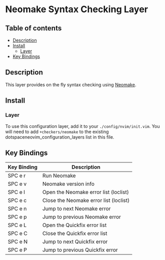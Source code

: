 # Neomake Syntax Checking Layer

## Table of contents

* [Description](#description)
* [Install](#install)
  * [Layer](#layer)
* [Key Bindings](#key-bindings)


## Description

This layer provides on the fly syntax checking using [Neomake](https://github.com/neomake/neomake).


## Install

### Layer

To use this configuration layer, add it to your `./config/nvim/init.vim`. You will need to add `+checkers/neomake` to the existing dotspaceneovim_configuration_layers list in this file.


## Key Bindings

| Key Binding | Description                                                    |
|-------------|----------------------------------------------------------------|
| SPC e r     | Run Neomake                                                    |
| SPC e v     | Neomake version info                                           |
| SPC e l     | Open the Neomake error list (loclist)                          |
| SPC e c     | Close the Neomake error list (loclist)                         |
| SPC e n     | Jump to next Neomake error                                     |
| SPC e p     | Jump to previous Neomake error                                 |
| SPC e L     | Open the Quickfix error list                                   |
| SPC e C     | Close the Quickfix error list                                  |
| SPC e N     | Jump to next Quickfix error                                    |
| SPC e P     | Jump to previous Quickfix error                                |
